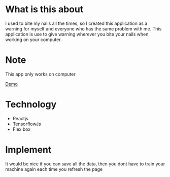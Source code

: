 # What is this about
  I used to bite my nails all the times, so I created this application as a warning for myself and everyone who has the same problem with me. This application is use to give warning wherever you bite your nails when working on your computer.

# Note 
This app only works on computer

[Demo](https://dont-bite-your-nails.netlify.app/)

# Technology
  - Reactjs
  - TensorflowJs
  - Flex box
  
# Implement 
 It would be nice if you can save all the data, then you dont have to train your machine again each time you refresh the page

